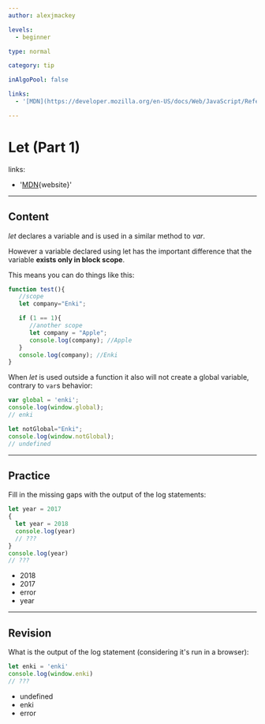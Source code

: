 ```yaml
---
author: alexjmackey

levels:
  - beginner

type: normal

category: tip

inAlgoPool: false

links:
  - '[MDN](https://developer.mozilla.org/en-US/docs/Web/JavaScript/Reference/Statements/let){website}'

---
```

# Let (Part 1)

links:
  
  - '[MDN](https://developer.mozilla.org/en-US/docs/Web/JavaScript/Reference/Statements/let){website}'

---
## Content

*let* declares a variable and is used in a similar method to *var*.

However a variable declared using let has the important difference that the variable **exists only in block scope**.

This means you can do things like this:

```javascript
function test(){
   //scope
   let company="Enki";

   if (1 == 1){
      //another scope
      let company = "Apple";
      console.log(company); //Apple
   }
   console.log(company); //Enki
}
```

When *let* is used outside a function it also will not create a global variable, contrary to `var`s behavior:

```javascript
var global = 'enki';
console.log(window.global);
// enki

let notGlobal="Enki";
console.log(window.notGlobal);
// undefined
```

---
## Practice

Fill in the missing gaps with the output of the log statements:

```javascript
let year = 2017
{
  let year = 2018
  console.log(year)
  // ???
}
console.log(year)
// ???
```

* 2018
* 2017
* error
* year

---
## Revision

What is the output of the log statement (considering it's run in a browser):

```javascript
let enki = 'enki'
console.log(window.enki)
// ???
```

* undefined
* enki
* error